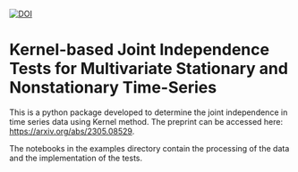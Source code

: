[![DOI](https://zenodo.org/badge/DOI/10.5281/zenodo.10069615.svg)](https://doi.org/10.5281/zenodo.10069615)
# Kernel-based Joint Independence Tests for Multivariate Stationary and Nonstationary Time-Series

This is a python package developed to determine the joint independence in time series data using Kernel method.
The preprint can be accessed here: https://arxiv.org/abs/2305.08529.

The notebooks in the examples directory contain the processing of the data and the implementation of the tests.
